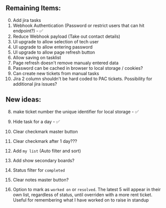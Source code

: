 ## Remaining Items:

0. Add jira tasks 
1. Webhook Authentication (Password or restrict users that can hit endpoint?) - ✅
2. Reduce Webhook payload (Take out contact details)
3. UI upgrade to allow selection of tech user
3. UI upgrade to allow entering password
3. UI upgrade to allow page refresh button
4. Allow saving on tasklist
5. Page refresh doesn't remove manualy entered data
6. Password can be cached in browser to local storage / cookies?
7. Can create new tickets from manual tasks
8. Jira 2 column shouldn't be hard coded to PAC tickets. Possibility for additional jira issues? 




## New ideas:

8. make ticket number the unique identifier for local storage - ✅
7. Hide task for a day  - ✅
4. Clear checkmark master button
41. Clear checkmark after 1 day???


2. Add `my list` (Auto filter and sort)

3. Add show secondary boards?


1. Status filter for `completed`


5. Clear notes master button?
6. Option to mark as `worked on` or `resolved`. The latest 5 will appear in their own list, regardless of status, until overriden with a more rent ticket. Useful for remembering what I have worked on to raise in standup 


